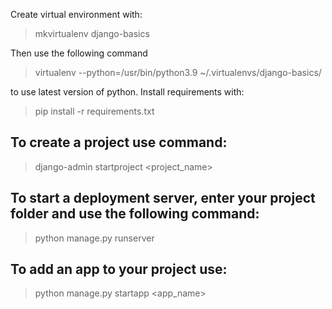 Create virtual environment with:
> mkvirtualenv django-basics

Then use the following command
> virtualenv --python=/usr/bin/python3.9 ~/.virtualenvs/django-basics/

to use latest version of python.
Install requirements with:
> pip install -r requirements.txt

## To create a project use command:
> django-admin startproject <project_name>

## To start a deployment server, enter your project folder and use the following command:
> python manage.py runserver
 
## To add an app to your project use:
> python manage.py startapp <app_name>
